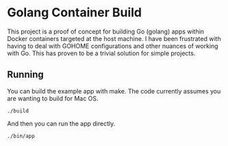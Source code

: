 # Golang Container Build

This project is a proof of concept for building Go (golang) apps within Docker containers targeted at the host machine.
I have been frustrated with having to deal with GOHOME configurations and other nuances of working with Go.
This has proven to be a trivial solution for simple projects.

## Running

You can build the example app with make.
The code currently assumes you are wanting to build for Mac OS.

```
./build
```

And then you can run the app directly.

```
./bin/app
```
